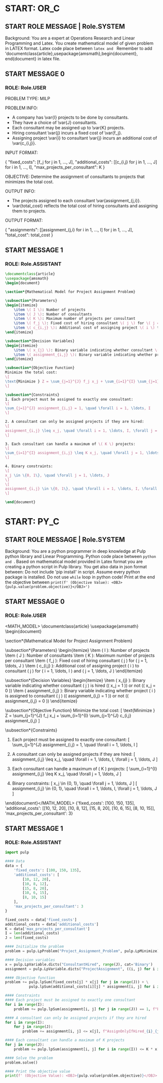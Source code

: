 # START: OR_C 
## START ROLE MESSAGE | Role.SYSTEM 
Background: You are a expert at Operations Research and Linear Programming and Latex. You create mathematical model of given problem in LATEX format. Latex code place between ```latex and ``` Remember to add 'documentclass{article},usepackage{amsmath},begin{document}, end{document} in latex file. 
## START MESSAGE 0 
### ROLE: Role.USER
<DESCRIPTION>
PROBLEM TYPE: MILP

PROBLEM INFO:

- A company has \var{I} projects to be done by consultants.
- They have a choice of \var{J} consultants.
- Each consultant may be assigned up to \var{K} projects. 
- Hiring consultant \var{j} incurs a fixed cost of \var{f_j}.
- Assigning project \var{i} to consultant \var{j} incurs an additional cost of \var{c_{i,j}}.

INPUT FORMAT: 

{
    "fixed_costs": [f_j for j in 1, ..., J],
    "additional_costs": [[c_{i,j} for j in 1, ..., J] for i in 1, ..., I],
    "max_projects_per_consultant": K
}

OBJECTIVE: Determine the assignment of consultants to projects that minimizes the total cost.

OUTPUT INFO:

- The projects assigned to each consultant \var{assignment_{j,i}}.
- \var{total_cost} reflects the total cost of hiring consultants and assigning them to projects.

OUTPUT FORMAT:

{
    "assignments": [[assignment_{j,i} for i in 1, ..., I] for j in 1, ..., J],
    "total_cost": total_cost
}
</DESCRIPTION>


## START MESSAGE 1 
### ROLE: Role.ASSISTANT
```latex
\documentclass{article}
\usepackage{amsmath}
\begin{document}

\section*{Mathematical Model for Project Assignment Problem}

\subsection*{Parameters}
\begin{itemize}
    \item \( I \): Number of projects
    \item \( J \): Number of consultants
    \item \( K \): Maximum number of projects per consultant
    \item \( f_j \): Fixed cost of hiring consultant \( j \) for \( j = 1, \ldots, J \)
    \item \( c_{i,j} \): Additional cost of assigning project \( i \) to consultant \( j \) for \( i = 1, \ldots, I \) and \( j = 1, \ldots, J \)
\end{itemize}

\subsection*{Decision Variables}
\begin{itemize}
    \item \( x_{j} \): Binary variable indicating whether consultant \( j \) is hired (\( x_j = 1 \)) or not (\( x_j = 0 \))
    \item \( assignment_{i,j} \): Binary variable indicating whether project \( i \) is assigned to consultant \( j \) (\( assignment_{i,j} = 1 \)) or not (\( assignment_{i,j} = 0 \))
\end{itemize}

\subsection*{Objective Function}
Minimize the total cost:
\[
\text{Minimize } Z = \sum_{j=1}^{J} f_j x_j + \sum_{i=1}^{I} \sum_{j=1}^{J} c_{i,j} assignment_{i,j}
\]

\subsection*{Constraints}
1. Each project must be assigned to exactly one consultant:
\[
\sum_{j=1}^{J} assignment_{i,j} = 1, \quad \forall i = 1, \ldots, I
\]

2. A consultant can only be assigned projects if they are hired:
\[
assignment_{i,j} \leq x_j, \quad \forall i = 1, \ldots, I, \forall j = 1, \ldots, J
\]

3. Each consultant can handle a maximum of \( K \) projects:
\[
\sum_{i=1}^{I} assignment_{i,j} \leq K x_j, \quad \forall j = 1, \ldots, J
\]

4. Binary constraints:
\[
x_j \in \{0, 1\}, \quad \forall j = 1, \ldots, J
\]
\[
assignment_{i,j} \in \{0, 1\}, \quad \forall i = 1, \ldots, I, \forall j = 1, \ldots, J
\]

\end{document}
```

# START: PY_C 
## START ROLE MESSAGE | Role.SYSTEM 
Background: You are a python programmer in deep knowledge at Pulp python library and Linear Programming. Python code place between ```python and ```. Based on mathematical model provided in Latex format you are creating a python script in Pulp library. You get also data in json format between: <DATA></DATA> Do not include 'pip install' in script. Assume every python package is installed. Do not use `while` loop in python code! Print at the end the objective between <OBJ></OBJ> `print(f' (Objective Value): <OBJ>{pulp.value(problem.objective)}</OBJ>')` 
## START MESSAGE 0 
### ROLE: Role.USER
<MATH_MODEL>
\documentclass{article}
\usepackage{amsmath}
\begin{document}

\section*{Mathematical Model for Project Assignment Problem}

\subsection*{Parameters}
\begin{itemize}
    \item \( I \): Number of projects
    \item \( J \): Number of consultants
    \item \( K \): Maximum number of projects per consultant
    \item \( f_j \): Fixed cost of hiring consultant \( j \) for \( j = 1, \ldots, J \)
    \item \( c_{i,j} \): Additional cost of assigning project \( i \) to consultant \( j \) for \( i = 1, \ldots, I \) and \( j = 1, \ldots, J \)
\end{itemize}

\subsection*{Decision Variables}
\begin{itemize}
    \item \( x_{j} \): Binary variable indicating whether consultant \( j \) is hired (\( x_j = 1 \)) or not (\( x_j = 0 \))
    \item \( assignment_{i,j} \): Binary variable indicating whether project \( i \) is assigned to consultant \( j \) (\( assignment_{i,j} = 1 \)) or not (\( assignment_{i,j} = 0 \))
\end{itemize}

\subsection*{Objective Function}
Minimize the total cost:
\[
\text{Minimize } Z = \sum_{j=1}^{J} f_j x_j + \sum_{i=1}^{I} \sum_{j=1}^{J} c_{i,j} assignment_{i,j}
\]

\subsection*{Constraints}
1. Each project must be assigned to exactly one consultant:
\[
\sum_{j=1}^{J} assignment_{i,j} = 1, \quad \forall i = 1, \ldots, I
\]

2. A consultant can only be assigned projects if they are hired:
\[
assignment_{i,j} \leq x_j, \quad \forall i = 1, \ldots, I, \forall j = 1, \ldots, J
\]

3. Each consultant can handle a maximum of \( K \) projects:
\[
\sum_{i=1}^{I} assignment_{i,j} \leq K x_j, \quad \forall j = 1, \ldots, J
\]

4. Binary constraints:
\[
x_j \in \{0, 1\}, \quad \forall j = 1, \ldots, J
\]
\[
assignment_{i,j} \in \{0, 1\}, \quad \forall i = 1, \ldots, I, \forall j = 1, \ldots, J
\]

\end{document}</MATH_MODEL>
<DATA>
{'fixed_costs': [100, 150, 135], 'additional_costs': [[10, 12, 20], [10, 8, 12], [15, 8, 20], [10, 6, 15], [8, 10, 15]], 'max_projects_per_consultant': 3}</DATA>


## START MESSAGE 1 
### ROLE: Role.ASSISTANT
```python
import pulp

#### Data
data = {
    'fixed_costs': [100, 150, 135],
    'additional_costs': [
        [10, 12, 20],
        [10, 8, 12],
        [15, 8, 20],
        [10, 6, 15],
        [8, 10, 15]
    ],
    'max_projects_per_consultant': 3
}

fixed_costs = data['fixed_costs']
additional_costs = data['additional_costs']
K = data['max_projects_per_consultant']
I = len(additional_costs)
J = len(fixed_costs)

#### Initialize the problem
problem = pulp.LpProblem("Project_Assignment_Problem", pulp.LpMinimize)

#### Decision variables
x = pulp.LpVariable.dicts("ConsultantHired", range(J), cat='Binary')
assignment = pulp.LpVariable.dicts("ProjectAssignment", ((i, j) for i in range(I) for j in range(J)), cat='Binary')

#### Objective function
problem += pulp.lpSum(fixed_costs[j] * x[j] for j in range(J)) + \
           pulp.lpSum(additional_costs[i][j] * assignment[i, j] for i in range(I) for j in range(J))

#### Constraints
#### Each project must be assigned to exactly one consultant
for i in range(I):
    problem += pulp.lpSum(assignment[i, j] for j in range(J)) == 1, f"ProjectAssignment_{i}"

#### A consultant can only be assigned projects if they are hired
for i in range(I):
    for j in range(J):
        problem += assignment[i, j] <= x[j], f"AssignOnlyIfHired_{i}_{j}"

#### Each consultant can handle a maximum of K projects
for j in range(J):
    problem += pulp.lpSum(assignment[i, j] for i in range(I)) <= K * x[j], f"MaxProjects_{j}"

#### Solve the problem
problem.solve()

#### Print the objective value
print(f' (Objective Value): <OBJ>{pulp.value(problem.objective)}</OBJ>')
```

